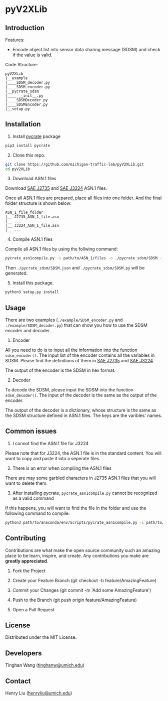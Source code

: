 # pyV2XLib

## Introduction

Features:
- Encode object list into sensor data sharing message (SDSM) and check if the value is valid.

Code Structure:
```
pyV2XLib
|__example
|____SDSM_decoder.py
|____SDSM_encoder.py
|__pycrate_sdsm
|____ __init__.py
|____SDSMDecoder.py
|____SDSMEncoder.py
|__setup.py
```

## Installation
1. Install [pycrate](https://github.com/P1sec/pycrate) package

```bash
pip3 install pycrate
```

2. Clone this repo.

```bash
git clone https://github.com/michigan-traffic-lab/pyV2XLib.git
cd pyV2XLib
```

3. Download ASN.1 files

Download [SAE J2735](https://www.sae.org/standards/content/j2735asn_202309/) and [SAE J3224](https://www.sae.org/standards/content/j3224_202208/) ASN.1 files.

Once all ASN.1 files are prepared, place all files into one folder. And the final folder structure is shown below:

```
ASN_1_file_folder
|__ J2735_ASN_1_file.asn
|__ ...
|__ J3224_ASN_1_file.asn
|__ ...
```

4. Compile ASN.1 files

Compile all ASN.1 files by using the follwing command:

```bash
pycrate_asn1compile.py -i path/to/ASN_1/files -o ./pycrate_sdsm/SDSM -j
```

Then ```./pycrate_sdsm/SDSM.json``` and ```./pycrate_sdsm/SDSM.py``` will be generated.

5. Install this package.

```bash
python3 setup.py install
```

## Usage
There are two examples (```./example/SDSM_encoder.py``` and ```./example/SDSM_decoder.py```) that can show you how to use the SDSM encoder and decoder.

1. Encoder

All you need to do is to input all the information into the function ```sdsm_encoder()```. The input list of the encoder contains all the variables in SDSM. Please find the definitions of them in [SAE J2735](https://www.sae.org/standards/content/j2735set_202211/) and [SAE J3224](https://www.sae.org/standards/content/j3224_202208/).

The output of the encoder is the SDSM in hex format.

2. Decoder

To decode the SDSM, please input the SDSM into the function ```sdsm_decoder()```. The input of the decoder is the same as the output of the encoder.

The output of the decoder is a dictionary, whose structure is the same as the SDSM structure defined in ASN.1 files. The keys are the varibles' names.

## Common issues

1. I connot find the ASN.1 file for J3224

Please note that for J3224, the ASN.1 file is in the standard content. You will want to copy and paste it into a seperate files.

2. There is an error when compiling the ASN.1 files

There are may some garbled characters in J2735 ASN.1 files that you will want to delete them.

3. After installing pycrate, ```pycrate_asn1compile.py``` cannot be recognized as a valid command

If this happens, you will want to find the file in the folder and use the following command to compile:

```bash
python3 path/to/anaconda/env/Scripts/pycrate_asn1compile.py -i path/to/ASN_1/files -o ./pycrate_sdsm/SDSM -j
```

## Contributing

Contributions are what make the open source community such an amazing place to be learn, inspire, and create. Any contributions you make are **greatly appreciated**.

1. Fork the Project

2. Create your Feature Branch (git checkout -b feature/AmazingFeature)

3. Commit your Changes (git commit -m 'Add some AmazingFeature')

4. Push to the Branch (git push origin feature/AmazingFeature)

5. Open a Pull Request

## License

Distributed under the MIT License.

## Developers
Tinghan Wang (tinghanw@umich.edu)

## Contact
Henry Liu (henryliu@umich.edu)
